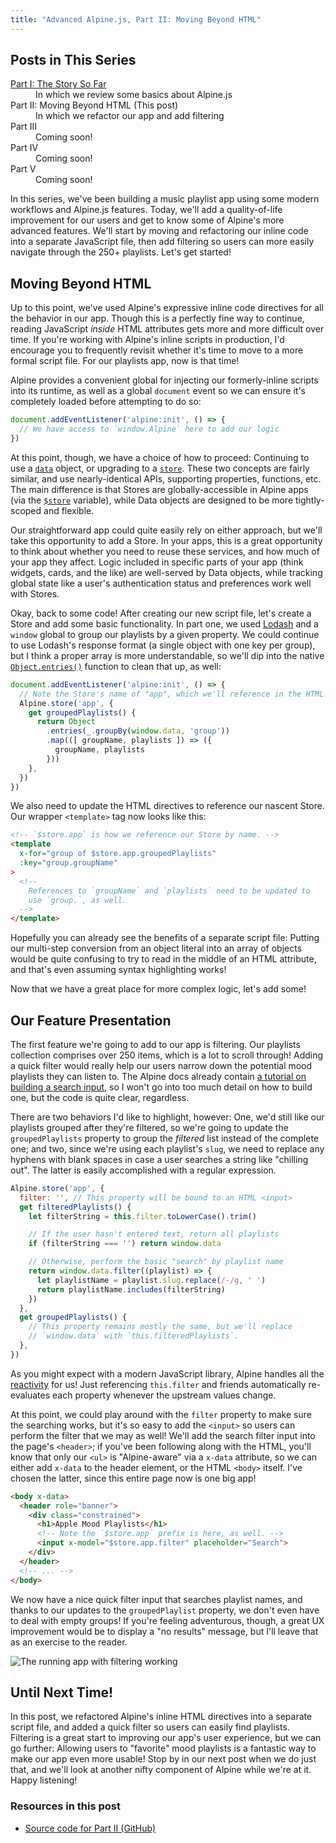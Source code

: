 ```yaml
---
title: "Advanced Alpine.js, Part II: Moving Beyond HTML"
---
```


## Posts in This Series

<dl>
  <dt><a href="/2021/12/advanced-alpine-js-part-1/">Part I: The Story So Far</a></dt>
  <dd>In which we review some basics about Alpine.js</dd>
  <dt>Part II: Moving Beyond HTML (This post)</dt>
  <dd>In which we refactor our app and add filtering</dd>
  <dt>Part III</dt>
  <dd>Coming soon!</dd>
  <dt>Part IV</dt>
  <dd>Coming soon!</dd>
  <dt>Part V</dt>
  <dd>Coming soon!</dd>
</dl>

In this series, we've been building a music playlist app using some modern workflows and Alpine.js features. Today, we'll add a quality-of-life improvement for our users and get to know some of Alpine's more advanced features. We'll start by moving and refactoring our inline code into a separate JavaScript file, then add filtering so users can more easily navigate through the 250+ playlists. Let's get started!

## Moving Beyond HTML

Up to this point, we've used Alpine's expressive inline code directives for all the behavior in our app. Though this is a perfectly fine way to continue, reading JavaScript _inside_ HTML attributes gets more and more difficult over time. If you're working with Alpine's inline scripts in production, I'd encourage you to frequently revisit whether it's time to move to a more formal script file. For our playlists app, now is that time!

Alpine provides a convenient global for injecting our formerly-inline scripts into its runtime, as well as a global `document` event so we can ensure it's completely loaded before attempting to do so:

```js
document.addEventListener('alpine:init', () => {
  // We have access to `window.Alpine` here to add our logic
})
```

At this point, though, we have a choice of how to proceed: Continuing to use a [`data`][alpine-data] object, or upgrading to a [`store`][alpine-store]. These two concepts are fairly similar, and use nearly-identical APIs, supporting properties, functions, etc. The main difference is that Stores are globally-accessible in Alpine apps (via the [`$store`][alpine-store-magic] variable), while Data objects are designed to be more tightly-scoped and flexible.

Our straightforward app could quite easily rely on either approach, but we'll take this opportunity to add a Store. In your apps, this is a great opportunity to think about whether you need to reuse these services, and how much of your app they affect. Logic included in specific parts of your app (think widgets, cards, and the like) are well-served by Data objects, while tracking global state like a user's authentication status and preferences work well with Stores.

Okay, back to some code! After creating our new script file, let's create a Store and add some basic functionality. In part one, we used [Lodash][lodash] and a `window` global to group our playlists by a given property. We could continue to use Lodash's response format (a single object with one key per group), but I think a proper array is more understandable, so we'll dip into the native [`Object.entries()`][object-entries] function to clean that up, as well:

```js
document.addEventListener('alpine:init', () => {
  // Note the Store's name of "app", which we'll reference in the HTML.
  Alpine.store('app', {
    get groupedPlaylists() {
      return Object
        .entries(_.groupBy(window.data, 'group'))
        .map(([ groupName, playlists ]) => ({
          groupName, playlists
        }))
    },
  })
})
```

We also need to update the HTML directives to reference our nascent Store. Our wrapper `<template>` tag now looks like this:

```html
<!-- `$store.app` is how we reference our Store by name. -->
<template
  x-for="group of $store.app.groupedPlaylists"
  :key="group.groupName"
>
  <!--
    References to `groupName` and `playlists` need to be updated to
    use `group.`, as well.
  -->
</template>
```

Hopefully you can already see the benefits of a separate script file: Putting our multi-step conversion from an object literal into an array of objects would be quite confusing to try to read in the middle of an HTML attribute, and that's even assuming syntax highlighting works!

Now that we have a great place for more complex logic, let's add some!

[alpine-data]: https://alpinejs.dev/globals/alpine-data
[alpine-store]: https://alpinejs.dev/globals/alpine-store
[alpine-store-magic]: https://alpinejs.dev/magics/store
[lodash]: https://lodash.com
[object-entries]: https://developer.mozilla.org/en-US/docs/Web/JavaScript/Reference/Global_Objects/Object/entries

## Our Feature Presentation

The first feature we're going to add to our app is filtering. Our playlists collection comprises over 250 items, which is a lot to scroll through! Adding a quick filter would really help our users narrow down the potential mood playlists they can listen to. The Alpine docs already contain [a tutorial on building a search input][alpine-tutorial], so I won't go into too much detail on how to build one, but the code is quite clear, regardless.

There are two behaviors I'd like to highlight, however: One, we'd still like our playlists grouped after they're filtered, so we're going to update the `groupedPlaylists` property to group the _filtered_ list instead of the complete one; and two, since we're using each playlist's `slug`, we need to replace any hyphens with blank spaces in case a user searches a string like "chilling out". The latter is easily accomplished with a regular expression.

```js
Alpine.store('app', {
  filter: '', // This property will be bound to an HTML <input>
  get filteredPlaylists() {
    let filterString = this.filter.toLowerCase().trim()

    // If the user hasn't entered text, return all playlists
    if (filterString === '') return window.data

    // Otherwise, perform the basic "search" by playlist name
    return window.data.filter((playlist) => {
      let playlistName = playlist.slug.replace(/-/g, ' ')
      return playlistName.includes(filterString)
    })
  },
  get groupedPlaylists() {
    // This property remains mostly the same, but we'll replace
    // `window.data` with `this.filteredPlaylists`.
  },
})
```

As you might expect with a modern JavaScript library, Alpine handles all the [reactivity][alpine-reactivity] for us! Just referencing `this.filter` and friends automatically re-evaluates each property whenever the upstream values change.

At this point, we could play around with the `filter` property to make sure the searching works, but it's so easy to add the `<input>` so users can perform the filter that we may as well! We'll add the search filter input into the page's `<header>`; if you've been following along with the HTML, you'll know that only our `<ul>` is "Alpine-aware" via a `x-data` attribute, so we can either add `x-data` to the header element, or the HTML `<body>` itself. I've chosen the latter, since this entire page now is one big app!

```html
<body x-data>
  <header role="banner">
    <div class="constrained">
      <h1>Apple Mood Playlists</h1>
      <!-- Note the `$store.app` prefix is here, as well. -->
      <input x-model="$store.app.filter" placeholder="Search">
    </div>
  </header>
  <!-- ... -->
</body>
```

We now have a nice quick filter input that searches playlist names, and thanks to our updates to the `groupedPlaylist` property, we don't even have to deal with empty groups! If you're feeling adventurous, though, a great UX improvement would be to display a "no results" message, but I'll leave that as an exercise to the reader.

![The running app with filtering working]($/0-filtering.png)

## Until Next Time!

In this post, we refactored Alpine's inline HTML directives into a separate script file, and added a quick filter so users can easily find playlists. Filtering is a great start to improving our app's user experience, but we can go further: Allowing users to "favorite" mood playlists is a fantastic way to make our app even more usable! Stop by in our next post when we do just that, and we'll look at another nifty component of Alpine while we're at it. Happy listening!

[alpine-tutorial]: https://alpinejs.dev/start-here#building-a-search-input
[alpine-reactivity]: https://alpinejs.dev/advanced/reactivity

### Resources in this post

* [Source code for Part II (GitHub)][github]

[github]: https://github.com/timgthomas/apple-playlists/tree/main/blog/part-2
